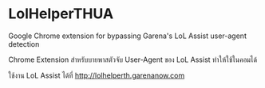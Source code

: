 # LolHelperTHUA
Google Chrome extension for bypassing Garena's LoL Assist user-agent detection

Chrome Extension สำหรับบายพาสตัวจับ User-Agent ของ LoL Assist ทำให้ใช้ในคอมได้

ใช้งาน LoL Assist ได้ที่ http://lolhelperth.garenanow.com
